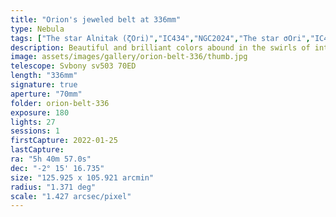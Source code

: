 ```yaml
---
title: "Orion's jeweled belt at 336mm"
type: Nebula
tags: ["The star Alnitak (ζOri)","IC434","NGC2024","The star σOri","IC431","IC432","NGC2023","IC435","Flame Nebula","Orion B", "Horsehead Nebula"]
description: Beautiful and brilliant colors abound in the swirls of intergalactic dust lit by stellar jewels in the region of constellation Orion's belt.
image: assets/images/gallery/orion-belt-336/thumb.jpg
telescope: Svbony sv503 70ED
length: "336mm"
signature: true
aperture: "70mm"
folder: orion-belt-336
exposure: 180
lights: 27
sessions: 1
firstCapture: 2022-01-25 
lastCapture:
ra: "5h 40m 57.0s"
dec: "-2° 15' 16.735"
size: "125.925 x 105.921 arcmin"
radius: "1.371 deg"
scale: "1.427 arcsec/pixel"
---
```

